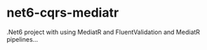 # net6-cqrs-mediatr

.Net6 project with using MediatR and FluentValidation and MediatR pipelines...
